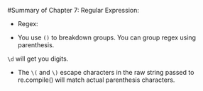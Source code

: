 #Summary of Chapter 7: Regular Expression:


* Regex:

* You use `()` to breakdown groups. You can group regex using parenthesis.

`\d` will get you digits.

* The `\(` and `\)` escape characters in the raw string passed to re.compile() 
will match actual parenthesis characters.



